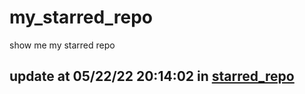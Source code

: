 # my_starred_repo
show me my starred repo

update at 05/22/22 20:14:02 in [starred_repo](./index.html)
---

